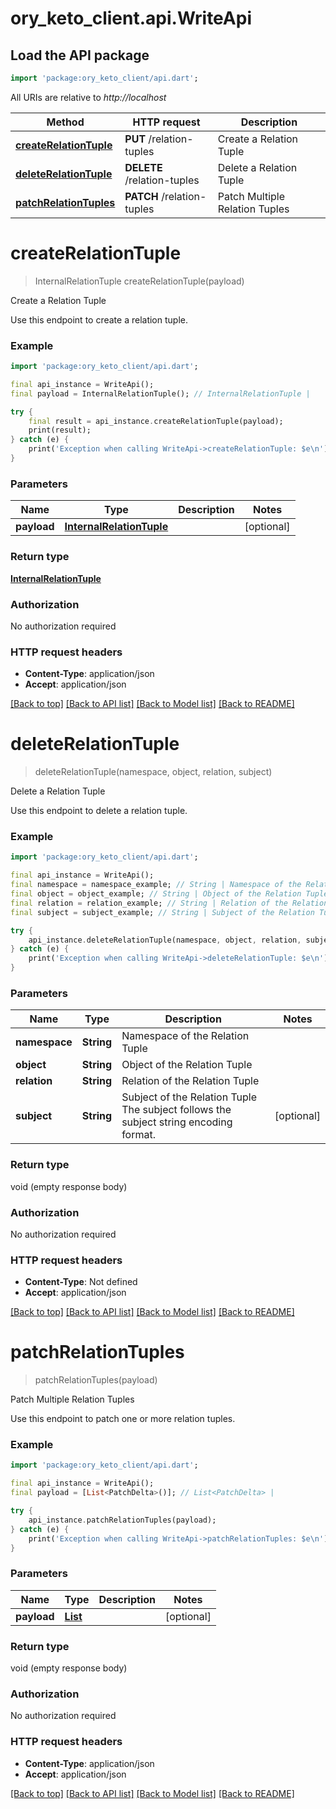 # ory_keto_client.api.WriteApi

## Load the API package
```dart
import 'package:ory_keto_client/api.dart';
```

All URIs are relative to *http://localhost*

Method | HTTP request | Description
------------- | ------------- | -------------
[**createRelationTuple**](WriteApi.md#createRelationTuple) | **PUT** /relation-tuples | Create a Relation Tuple
[**deleteRelationTuple**](WriteApi.md#deleteRelationTuple) | **DELETE** /relation-tuples | Delete a Relation Tuple
[**patchRelationTuples**](WriteApi.md#patchRelationTuples) | **PATCH** /relation-tuples | Patch Multiple Relation Tuples


# **createRelationTuple**
> InternalRelationTuple createRelationTuple(payload)

Create a Relation Tuple

Use this endpoint to create a relation tuple.

### Example 
```dart
import 'package:ory_keto_client/api.dart';

final api_instance = WriteApi();
final payload = InternalRelationTuple(); // InternalRelationTuple | 

try { 
    final result = api_instance.createRelationTuple(payload);
    print(result);
} catch (e) {
    print('Exception when calling WriteApi->createRelationTuple: $e\n');
}
```

### Parameters

Name | Type | Description  | Notes
------------- | ------------- | ------------- | -------------
 **payload** | [**InternalRelationTuple**](InternalRelationTuple.md)|  | [optional] 

### Return type

[**InternalRelationTuple**](InternalRelationTuple.md)

### Authorization

No authorization required

### HTTP request headers

 - **Content-Type**: application/json
 - **Accept**: application/json

[[Back to top]](#) [[Back to API list]](../README.md#documentation-for-api-endpoints) [[Back to Model list]](../README.md#documentation-for-models) [[Back to README]](../README.md)

# **deleteRelationTuple**
> deleteRelationTuple(namespace, object, relation, subject)

Delete a Relation Tuple

Use this endpoint to delete a relation tuple.

### Example 
```dart
import 'package:ory_keto_client/api.dart';

final api_instance = WriteApi();
final namespace = namespace_example; // String | Namespace of the Relation Tuple
final object = object_example; // String | Object of the Relation Tuple
final relation = relation_example; // String | Relation of the Relation Tuple
final subject = subject_example; // String | Subject of the Relation Tuple  The subject follows the subject string encoding format.

try { 
    api_instance.deleteRelationTuple(namespace, object, relation, subject);
} catch (e) {
    print('Exception when calling WriteApi->deleteRelationTuple: $e\n');
}
```

### Parameters

Name | Type | Description  | Notes
------------- | ------------- | ------------- | -------------
 **namespace** | **String**| Namespace of the Relation Tuple | 
 **object** | **String**| Object of the Relation Tuple | 
 **relation** | **String**| Relation of the Relation Tuple | 
 **subject** | **String**| Subject of the Relation Tuple  The subject follows the subject string encoding format. | [optional] 

### Return type

void (empty response body)

### Authorization

No authorization required

### HTTP request headers

 - **Content-Type**: Not defined
 - **Accept**: application/json

[[Back to top]](#) [[Back to API list]](../README.md#documentation-for-api-endpoints) [[Back to Model list]](../README.md#documentation-for-models) [[Back to README]](../README.md)

# **patchRelationTuples**
> patchRelationTuples(payload)

Patch Multiple Relation Tuples

Use this endpoint to patch one or more relation tuples.

### Example 
```dart
import 'package:ory_keto_client/api.dart';

final api_instance = WriteApi();
final payload = [List<PatchDelta>()]; // List<PatchDelta> | 

try { 
    api_instance.patchRelationTuples(payload);
} catch (e) {
    print('Exception when calling WriteApi->patchRelationTuples: $e\n');
}
```

### Parameters

Name | Type | Description  | Notes
------------- | ------------- | ------------- | -------------
 **payload** | [**List<PatchDelta>**](PatchDelta.md)|  | [optional] 

### Return type

void (empty response body)

### Authorization

No authorization required

### HTTP request headers

 - **Content-Type**: application/json
 - **Accept**: application/json

[[Back to top]](#) [[Back to API list]](../README.md#documentation-for-api-endpoints) [[Back to Model list]](../README.md#documentation-for-models) [[Back to README]](../README.md)

